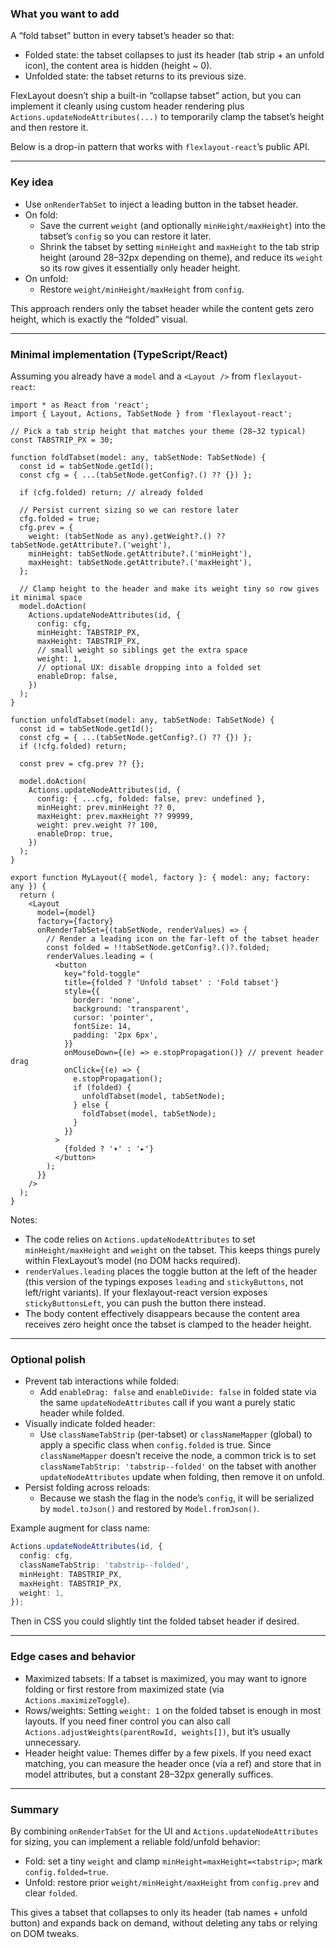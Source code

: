 ### What you want to add
A “fold tabset” button in every tabset’s header so that:
- Folded state: the tabset collapses to just its header (tab strip + an unfold icon), the content area is hidden (height ~ 0).
- Unfolded state: the tabset returns to its previous size.

FlexLayout doesn’t ship a built-in “collapse tabset” action, but you can implement it cleanly using custom header rendering plus `Actions.updateNodeAttributes(...)` to temporarily clamp the tabset’s height and then restore it.

Below is a drop-in pattern that works with `flexlayout-react`’s public API.

---

### Key idea
- Use `onRenderTabSet` to inject a leading button in the tabset header.
- On fold:
    - Save the current `weight` (and optionally `minHeight/maxHeight`) into the tabset’s `config` so you can restore it later.
    - Shrink the tabset by setting `minHeight` and `maxHeight` to the tab strip height (around 28–32px depending on theme), and reduce its `weight` so its row gives it essentially only header height.
- On unfold:
    - Restore `weight/minHeight/maxHeight` from `config`.

This approach renders only the tabset header while the content gets zero height, which is exactly the “folded” visual.

---

### Minimal implementation (TypeScript/React)
Assuming you already have a `model` and a `<Layout />` from `flexlayout-react`:

```tsx
import * as React from 'react';
import { Layout, Actions, TabSetNode } from 'flexlayout-react';

// Pick a tab strip height that matches your theme (28–32 typical)
const TABSTRIP_PX = 30;

function foldTabset(model: any, tabSetNode: TabSetNode) {
  const id = tabSetNode.getId();
  const cfg = { ...(tabSetNode.getConfig?.() ?? {}) };

  if (cfg.folded) return; // already folded

  // Persist current sizing so we can restore later
  cfg.folded = true;
  cfg.prev = {
    weight: (tabSetNode as any).getWeight?.() ?? tabSetNode.getAttribute?.('weight'),
    minHeight: tabSetNode.getAttribute?.('minHeight'),
    maxHeight: tabSetNode.getAttribute?.('maxHeight'),
  };

  // Clamp height to the header and make its weight tiny so row gives it minimal space
  model.doAction(
    Actions.updateNodeAttributes(id, {
      config: cfg,
      minHeight: TABSTRIP_PX,
      maxHeight: TABSTRIP_PX,
      // small weight so siblings get the extra space
      weight: 1,
      // optional UX: disable dropping into a folded set
      enableDrop: false,
    })
  );
}

function unfoldTabset(model: any, tabSetNode: TabSetNode) {
  const id = tabSetNode.getId();
  const cfg = { ...(tabSetNode.getConfig?.() ?? {}) };
  if (!cfg.folded) return;

  const prev = cfg.prev ?? {};

  model.doAction(
    Actions.updateNodeAttributes(id, {
      config: { ...cfg, folded: false, prev: undefined },
      minHeight: prev.minHeight ?? 0,
      maxHeight: prev.maxHeight ?? 99999,
      weight: prev.weight ?? 100,
      enableDrop: true,
    })
  );
}

export function MyLayout({ model, factory }: { model: any; factory: any }) {
  return (
    <Layout
      model={model}
      factory={factory}
      onRenderTabSet={(tabSetNode, renderValues) => {
        // Render a leading icon on the far-left of the tabset header
        const folded = !!tabSetNode.getConfig?.()?.folded;
        renderValues.leading = (
          <button
            key="fold-toggle"
            title={folded ? 'Unfold tabset' : 'Fold tabset'}
            style={{
              border: 'none',
              background: 'transparent',
              cursor: 'pointer',
              fontSize: 14,
              padding: '2px 6px',
            }}
            onMouseDown={(e) => e.stopPropagation()} // prevent header drag
            onClick={(e) => {
              e.stopPropagation();
              if (folded) {
                unfoldTabset(model, tabSetNode);
              } else {
                foldTabset(model, tabSetNode);
              }
            }}
          >
            {folded ? '▾' : '▸'}
          </button>
        );
      }}
    />
  );
}
```

Notes:
- The code relies on `Actions.updateNodeAttributes` to set `minHeight/maxHeight` and `weight` on the tabset. This keeps things purely within FlexLayout’s model (no DOM hacks required).
- `renderValues.leading` places the toggle button at the left of the header (this version of the typings exposes `leading` and `stickyButtons`, not left/right variants). If your flexlayout-react version exposes `stickyButtonsLeft`, you can push the button there instead.
- The body content effectively disappears because the content area receives zero height once the tabset is clamped to the header height.

---

### Optional polish
- Prevent tab interactions while folded:
    - Add `enableDrag: false` and `enableDivide: false` in folded state via the same `updateNodeAttributes` call if you want a purely static header while folded.
- Visually indicate folded header:
    - Use `classNameTabStrip` (per-tabset) or `classNameMapper` (global) to apply a specific class when `config.folded` is true. Since `classNameMapper` doesn’t receive the node, a common trick is to set `classNameTabStrip: 'tabstrip--folded'` on the tabset with another `updateNodeAttributes` update when folding, then remove it on unfold.
- Persist folding across reloads:
    - Because we stash the flag in the node’s `config`, it will be serialized by `model.toJson()` and restored by `Model.fromJson()`.

Example augment for class name:
```ts
Actions.updateNodeAttributes(id, {
  config: cfg,
  classNameTabStrip: 'tabstrip--folded',
  minHeight: TABSTRIP_PX,
  maxHeight: TABSTRIP_PX,
  weight: 1,
});
```
Then in CSS you could slightly tint the folded tabset header if desired.

---

### Edge cases and behavior
- Maximized tabsets: If a tabset is maximized, you may want to ignore folding or first restore from maximized state (via `Actions.maximizeToggle`).
- Rows/weights: Setting `weight: 1` on the folded tabset is enough in most layouts. If you need finer control you can also call `Actions.adjustWeights(parentRowId, weights[])`, but it’s usually unnecessary.
- Header height value: Themes differ by a few pixels. If you need exact matching, you can measure the header once (via a ref) and store that in model attributes, but a constant 28–32px generally suffices.

---

### Summary
By combining `onRenderTabSet` for the UI and `Actions.updateNodeAttributes` for sizing, you can implement a reliable fold/unfold behavior:
- Fold: set a tiny `weight` and clamp `minHeight=maxHeight=<tabstrip>`; mark `config.folded=true`.
- Unfold: restore prior `weight/minHeight/maxHeight` from `config.prev` and clear `folded`.

This gives a tabset that collapses to only its header (tab names + unfold button) and expands back on demand, without deleting any tabs or relying on DOM tweaks.